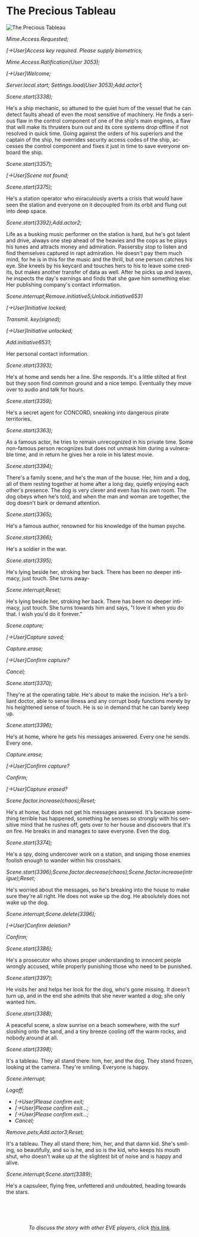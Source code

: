 # The Precious Tableau

![The Precious Tableau](images/tableau.jpg)
<p>
	<span lang="EN"><i>Mime.Access.Requested;</i></span></p>
<p>
	<span lang="EN"><i>[-&gt;User]Access key required. Please supply biometrics;</i></span></p>
<p>
	<span lang="EN"><i>Mime.Access.Ratification(User 3053);</i></span></p>
<p>
	<span lang="EN"><i>[-&gt;User]Welcome;</i></span></p>
<p>
	<span lang="EN"><i>Server.local.start; Settings.load(User 3053);Add.actor1;</i></span></p>
<p>
	<span lang="EN"><i>Scene.start(3338);</i></span></p>
<p>
	<span lang="EN">He's a ship mechanic, so attuned to the quiet hum of the vessel that he can detect faults ahead of even the most sensitive of machinery. He finds a serious flaw in the control component of one of the ship's main engines, a flaw that will make its thrusters burn out and its core systems drop offline if not resolved in quick time. Going against the orders of his superiors and the captain of the ship, he overrides security access codes of the ship, accesses the control component and fixes it just in time to save everyone onboard the ship.</span></p>
<p>
	<span lang="EN"><i>Scene.start(3357);</i></span></p>
<p>
	<span lang="EN"><i>[-&gt;User]Scene not found;</i></span></p>
<p>
	<span lang="EN"><i>Scene.start(3375);</i></span></p>
<p>
	<span lang="EN">He's a station operator who miraculously averts a crisis that would have seen the station and everyone on it decoupled from its orbit and flung out into deep space.</span></p>
<p>
	<span lang="EN"><i>Scene.start(3392);Add.actor2;</i></span></p>
<p>
	<span lang="EN">Life as a busking music performer on the station is hard, but he's got talent and drive, always one step ahead of the heavies and the cops as he plays his tunes and attracts money and admiration. Passersby stop to listen and find themselves captured in rapt admiration. He doesn't pay them much mind, for he is in this for the music and the thrill, but one person catches his eye. She kneels by his keycard and touches hers to his to leave some credits, but makes another transfer of data as well. After he picks up and leaves, he inspects the day's earnings and finds that she gave him something else: Her publishing company's contact information.</span></p>
<p>
	<span lang="EN"><i>Scene.interrupt;Remove.initiative5;Unlock.initiative6531</i></span></p>
<p>
	<span lang="EN"><i>[-&gt;User]Initiative locked;</i></span></p>
<p>
	<span lang="EN"><i>Transmit. key(signed);</i></span></p>
<p>
	<span lang="EN"><i>[-&gt;User]Initiative unlocked;</i></span></p>
<p>
	<span lang="EN"><i>Add.initiative6531;</i></span></p>
<p>
	<span lang="EN">Her personal contact information.</span></p>
<p>
	<span lang="EN"><i>Scene.start(3393);</i></span></p>
<p>
	<span lang="EN">He's at home and sends her a line. She responds. It's a little stilted at first but they soon find common ground and a nice tempo. Eventually they move over to audio and talk for hours.</span></p>
<p>
	<span lang="EN"><i>Scene.start(3359);</i></span></p>
<p>
	<span lang="EN">He's a secret agent for CONCORD, sneaking into dangerous pirate territories.</span></p>
<p>
	<span lang="EN"><i>Scene.start(3363);</i></span></p>
<p>
	<span lang="EN">As a famous actor, he tries to remain unrecognized in his private time. Some non-famous person recognizes but does not unmask him during a vulnerable time, and in return he gives her a role in his latest movie.</span></p>
<p>
	<span lang="EN"><i>Scene.start(3394);</i></span></p>
<p>
	<span lang="EN">There's a family scene, and he's the man of the house. Her, him and a dog, all of them resting together at home after a long day, quietly enjoying each other's presence. The dog is very clever and even has his own room. The dog obeys when he's told, and when the man and woman are together, the dog doesn't bark or demand attention.</span></p>
<p>
	<span lang="EN"><i>Scene.start(3365);</i></span></p>
<p>
	<span lang="EN">He's a famous author, renowned for his knowledge of the human psyche.</span></p>
<p>
	<span lang="EN"><i>Scene.start(3366);</i></span></p>
<p>
	<span lang="EN">He's a soldier in the war.</span></p>
<p>
	<span lang="EN"><i>Scene.start(3395);</i></span></p>
<p>
	<span lang="EN">He's lying beside her, stroking her back. There has been no deeper intimacy, just touch. She turns away-</span></p>
<p>
	<span lang="EN"><i>Scene.interrupt;Reset;</i></span></p>
<p>
	<span lang="EN">He's lying beside her, stroking her back. There has been no deeper intimacy, just touch. She turns towards him and says, "I love it when you do that. I wish you'd do it forever."</span></p>
<p>
	<span lang="EN"><i>Scene.capture;</i></span></p>
<p>
	<span lang="EN"><i>[-&gt;User]Capture saved;</i></span></p>
<p>
	<span lang="EN"><i>Capture.erase;</i></span></p>
<p>
	<span lang="EN"><i>[-&gt;User]Confirm capture?</i></span></p>
<p>
	<span lang="EN"><i>Cancel;</i></span></p>
<p>
	<span lang="EN"><i>Scene.start(3370);</i></span></p>
<p>
	<span lang="EN">They're at the operating table. He's about to make the incision. He's a brilliant doctor, able to sense illness and any corrupt body functions merely by his heightened sense of touch. He is so in demand that he can barely keep up.</span></p>
<p>
	<span lang="EN"><i>Scene.start(3396);</i></span></p>
<p>
	<span lang="EN">He's at home, where he gets his messages answered. Every one he sends. Every one.</span></p>
<p>
	<span lang="EN"><i>Capture.erase;</i></span></p>
<p>
	<span lang="EN"><i>[-&gt;User]Confirm capture?</i></span></p>
<p>
	<span lang="EN"><i>Confirm;</i></span></p>
<p>
	<span lang="EN"><i>[-&gt;User]Capture erased?</i></span></p>
<p>
	<span lang="EN"><i>Scene.factor.increase(chaos);Reset;</i></span></p>
<p>
	<span lang="EN">He's at home, but does not get his messages answered. It's because something terrible has happened, something he senses so strongly with his sensitive mind that he rushes off, gets over to her house and discovers that it's on fire. He breaks in and manages to save everyone. Even the dog.</span></p>
<p>
	<span lang="EN"><i>Scene.start(3374);</i></span></p>
<p>
	<span lang="EN">He's a spy, doing undercover work on a station, and sniping those enemies foolish enough to wander within his crosshairs.</span></p>
<p>
	<span lang="EN"><i>Scene.start(3396);Scene.factor.decrease(chaos);Scene.factor.increase(intrigue);Reset;</i></span></p>
<p>
	<span lang="EN">He's worried about the messages, so he's breaking into the house to make sure they're all right. He does not wake up the dog. He absolutely does not wake up the dog.</span></p>
<p>
	<span lang="EN"><i>Scene.interrupt;Scene.delete(3396);</i></span></p>
<p>
	<span lang="EN"><i>[-&gt;User]Confirm deletion?</i></span></p>
<p>
	<span lang="EN"><i>Confirm;</i></span></p>
<p>
	<span lang="EN"><i>Scene.start(3386);</i></span></p>
<p>
	<span lang="EN">He's a prosecutor who shows proper understanding to innocent people wrongly accused, while properly punishing those who need to be punished.</span></p>
<p>
	<span lang="EN"><i>Scene.start(3397);</i></span></p>
<p>
	<span lang="EN">He visits her and helps her look for the dog, who's gone missing. It doesn't turn up, and in the end she admits that she never wanted a dog; she only wanted him.</span></p>
<p>
	<span lang="EN"><i>Scene.start(3388);</i></span></p>
<p>
	<span lang="EN">A peaceful scene, a slow sunrise on a beach somewhere, with the surf sloshing onto the sand, and a tiny breeze cooling off the warm rocks, and nobody around at all.</span></p>
<p>
	<span lang="EN"><i>Scene.start(3398);</i></span></p>
<p>
	<span lang="EN">It's a tableau. They all stand there: him, her, and the dog. They stand frozen, looking at the camera. They're smiling. Everyone is happy.</span></p>
<p>
	<span lang="EN"><i>Scene.interrupt;</i></span></p>
<p>
	<span lang="EN"><i>Logoff;</i></span></p>
<ul>
	<li>
		<span lang="EN"><i>[-&gt;User]Please confirm exit;</i></span>
</li>
	<li>
		<span lang="EN"><i>[-&gt;User]Please confirm exit...;</i></span>
</li>
	<li>
		<span lang="EN"><i>[-&gt;User]Please confirm exit...;</i></span>
</li>
	<li>
		<span lang="EN"><i>Cancel;</i></span>
</li>
</ul>
<p>
	<span lang="EN"><i>Remove.pets;Add.actor3;Reset;</i></span></p>
<p>
	<span lang="EN">It's a tableau. They all stand there; him, her, and that damn kid. She's smiling, so beautifully, and so is he, and so is the kid, who keeps his mouth shut, who doesn't wake up at the slightest bit of noise and is happy and alive.</span></p>
<p>
	<span lang="EN"><i>Scene.interrupt;Scene.start(3389)</i>;</span></p>
<p>
	<span lang="EN">He's a capsuleer, flying free, unfettered and undoubted, heading towards the stars.</span></p>
<br>
<br>
<p align="CENTER">
	<br>
	<i>To discuss the story with other EVE players, click <a href="http://www.eveonline.com/ingameboard.asp?a=topic&amp;threadID=1146300">this link</a>.</i></p>

                            
                        
